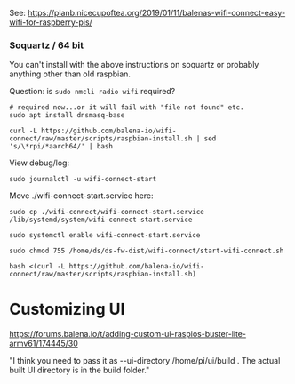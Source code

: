 See: https://planb.nicecupoftea.org/2019/01/11/balenas-wifi-connect-easy-wifi-for-raspberry-pis/

### Soquartz / 64 bit

You can't install with the above instructions on soquartz or probably anything other than old raspbian.

Question: is ```sudo nmcli radio wifi``` required?

```shell
# required now...or it will fail with "file not found" etc.
sudo apt install dnsmasq-base
```

```shell
curl -L https://github.com/balena-io/wifi-connect/raw/master/scripts/raspbian-install.sh | sed 's/\*rpi/*aarch64/' | bash
```

View debug/log:

```shell script
sudo journalctl -u wifi-connect-start
```

Move ./wifi-connect-start.service here:

```
sudo cp ./wifi-connect/wifi-connect-start.service /lib/systemd/system/wifi-connect-start.service

sudo systemctl enable wifi-connect-start.service

sudo chmod 755 /home/ds/ds-fw-dist/wifi-connect/start-wifi-connect.sh

bash <(curl -L https://github.com/balena-io/wifi-connect/raw/master/scripts/raspbian-install.sh)
```

# Customizing UI 

https://forums.balena.io/t/adding-custom-ui-raspios-buster-lite-armv61/174445/30

"I think you need to pass it as --ui-directory /home/pi/ui/build . 
The actual built UI directory is in the build folder."

